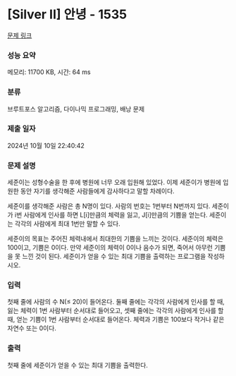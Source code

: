 # [Silver II] 안녕 - 1535 

[문제 링크](https://www.acmicpc.net/problem/1535) 

### 성능 요약

메모리: 11700 KB, 시간: 64 ms

### 분류

브루트포스 알고리즘, 다이나믹 프로그래밍, 배낭 문제

### 제출 일자

2024년 10월 10일 22:40:42

### 문제 설명

<p>세준이는 성형수술을 한 후에 병원에 너무 오래 입원해 있었다. 이제 세준이가 병원에 입원한 동안 자기를 생각해준 사람들에게 감사하다고 말할 차례이다.</p>

<p>세준이를 생각해준 사람은 총 N명이 있다. 사람의 번호는 1번부터 N번까지 있다. 세준이가 i번 사람에게 인사를 하면 L[i]만큼의 체력을 잃고, J[i]만큼의 기쁨을 얻는다. 세준이는 각각의 사람에게 최대 1번만 말할 수 있다.</p>

<p>세준이의 목표는 주어진 체력내에서 최대한의 기쁨을 느끼는 것이다. 세준이의 체력은 100이고, 기쁨은 0이다. 만약 세준이의 체력이 0이나 음수가 되면, 죽어서 아무런 기쁨을 못 느낀 것이 된다. 세준이가 얻을 수 있는 최대 기쁨을 출력하는 프로그램을 작성하시오.</p>

### 입력 

 <p>첫째 줄에 사람의 수 N(≤ 20)이 들어온다. 둘째 줄에는 각각의 사람에게 인사를 할 때, 잃는 체력이 1번 사람부터 순서대로 들어오고, 셋째 줄에는 각각의 사람에게 인사를 할 때, 얻는 기쁨이 1번 사람부터 순서대로 들어온다. 체력과 기쁨은 100보다 작거나 같은 자연수 또는 0이다.</p>

### 출력 

 <p>첫째 줄에 세준이가 얻을 수 있는 최대 기쁨을 출력한다.</p>

